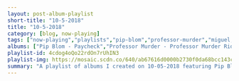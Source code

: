 ```yaml
---
layout: post-album-playlist
short-title: "10-5-2018"
title: "10-5-2018"
category: [blog, now-playing]
tags: ["now-playing","playlists","pip-blom","professor-murder","miguel,-travis-scott","the-velvet-underground","big-star","boscoe-france","white-knight","quinn-mills","anna-burch","quinn-mills","white-knight"]
albums: ["Pip Blom - Paycheck","Professor Murder - Professor Murder Rides the Subway","Miguel, Travis Scott - War & Leisure","The Velvet Underground - Loaded: Re-Loaded 45th Anniversary Edition","Big Star - #1 Record","Boscoe France - Live from the Slippery Noodle Inn 50th Anniversary Celebration","White Knight - This Island Earth","Quinn Mills - Quinn Mills & the Common Era","Anna Burch - Quit the Curse","Quinn Mills - Quinn Mills & the Common Era","White Knight - This Island Earth"]
playlist-id: 4cdog4oQo22rdOn7rUhIN3
playlist-img: https://mosaic.scdn.co/640/ab67616d0000b2730f0da68bcc143cd2f147314eab67616d0000b2735e9dff10c31ac14c6c6c920dab67616d0000b273a6d589272dca67a07a00c8a8ab67616d0000b273de30d0a3653e4a666fdf0055
summary: "A playlist of albums I created on 10-05-2018 featuring Pip Blom, Professor Murder, Miguel, Travis Scott, The Velvet Underground, Big Star, Boscoe France, White Knight, Quinn Mills, Anna Burch, Quinn Mills, and White Knight"
---
```

